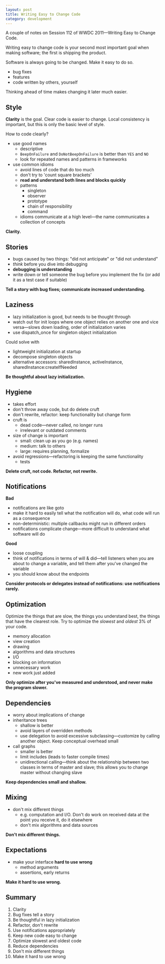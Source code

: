 ```yaml
---
layout: post
title: Writing Easy to Change Code
category: development
---
```


A couple of notes on Session 112 of WWDC 2011—Writing Easy to Change Code.

Writing easy to change code is your second most important goal when making software; the first is shipping the product.

Software is always going to be changed. Make it easy to do so.

- bug fixes
- features
- code written by others, yourself

Thinking ahead of time makes changing it later much easier.

## Style
**Clarity** is the goal. Clear code is easier to change. Local consistency is important, but this is only the basic level of style.

How to code clearly?

- use good names
  + descriptive
  + `BeepOnFailure` and `DoNotBeepOnFailure` is better than `YES` and `NO`
  + look for repeated names and patterns in frameworks
- use common idioms
  + avoid lines of code that do too much
  + don't try to 'count square brackets'
  + **read and understand both lines and blocks quickly**
  + patterns
    * singleton
    * observer
    * prototype
    * chain of responsibility
    * command
  + idioms communicate at a high level—the name communicates a collection of concepts

**Clarity.**

## Stories
- bugs caused by two things: "did not anticipate" or "did not understand"
- *think* before you dive into debugging
- **debugging is understanding**
- write down or tell someone the bug before you implement the fix (or add it as a test case if suitable)

**Tell a story with bug fixes; communicate increased understanding.**

## Laziness
- lazy initialization is good, but needs to be thought through
- watch out for init loops where one object relies on another one and vice versa—slows down loading, order of initialization varies
- use dispatch_once for singleton object initialization

Could solve with
- lightweight initialization at startup
- decompose singleton objects
- alternative accessors: sharedInstance, activeInstance, sharedInstance:createIfNeeded

**Be thoughtful about lazy initialization.**

## Hygiene
- takes effort
- don't throw away code, but do delete cruft
- don't rewrite, refactor: keep functionality but change form
- cruft is
  + dead code—never called, no longer runs
  + irrelevant or outdated comments
- size of change is important
  + small: clean up as you go (e.g. names)
  + medium: talk to others
  + large: requires planning, formalize
- avoid regressions—refactoring is keeping the same functionality
  + tests

**Delete cruft, not code. Refactor, not rewrite.**

## Notifications
**Bad**
- notifications are like goto
- make it hard to easily tell what the notification will do, what code will run as a consequence
- non-deterministic: multiple callbacks might run in different orders
- notifications complicate change—more difficult to understand what software will do

**Good**
- loose coupling
- think of notifications in terms of will & did—tell listeners when you are about to change a variable, and tell them after you've changed the variable
- you should know about the endpoints

**Consider protocols or delegates instead of notifications: use notifications rarely.**

## Optimization
Optimize the things that are slow, the things you understand best, the things that have the clearest role. Try to optimize the *slowest* and *oldest* 3% of your code.

- memory allocation
- view creation
- drawing
- algorithms and data structures
- I/O
- blocking on information
- unnecessary work
- new work just added

**Only optimize after you've measured and understood, and never make the program slower.**

## Dependencies
- worry about implications of change
- inheritance trees
  + shallow is better
  + avoid layers of overridden methods
  + use delegation to avoid excessive subclassing—customize by calling another object. Keep conceptual overhead small
- call graphs
  + smaller is better
  + limit includes (leads to faster compile times)
  + unidirectional calling—think about the relationship between two classes in terms of master and slave; this allows you to change master without changing slave

**Keep dependencies small and shallow.**

## Mixing
- don't mix different things
  + e.g. computation and I/O. Don't do work on received data at the point you receive it, do it elsewhere
  + don't mix algorithms and data sources

**Don't mix different things.**

## Expectations
- make your interface **hard to use wrong**
  + method arguments
  + assertions, early returns

**Make it hard to use wrong.**

## Summary
1. Clarity
2. Bug fixes tell a story
3. Be thoughtful in lazy initialization
4. Refactor, don't rewrite
5. Use notifications appropriately
6. Keep new code easy to change
7. Optimize slowest and oldest code
8. Reduce dependencies
9. Don't mix different things
10. Make it hard to use wrong